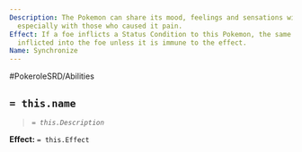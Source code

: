 ```yaml
---
Description: The Pokemon can share its mood, feelings and sensations with others,
  especially with those who caused it pain.
Effect: If a foe inflicts a Status Condition to this Pokemon, the same condition is
  inflicted into the foe unless it is immune to the effect.
Name: Synchronize
---
```


#PokeroleSRD/Abilities

## `= this.name`

> *`= this.Description`*

**Effect:** `= this.Effect`